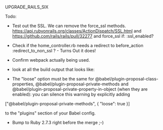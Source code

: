 UPGRADE_RAILS_SIX

Todo:
* Test out the SSL.   We can remove the force_ssl methods.  https://api.rubyonrails.org/classes/ActionDispatch/SSL.html
and https://github.com/rails/rails/pull/32277 and force_ssl if: :ssl_enabled?
* Check if the home_controller.rb needs a redirect to before_action :redirect_to_non_ssl ?  -
  Turns Out it does!   

* Confirm webpack actually being used.
* look at all the build output that looks like:
* The "loose" option must be the same for @babel/plugin-proposal-class-properties, @babel/plugin-proposal-private-methods and @babel/plugin-proposal-private-property-in-object (when they are enabled): you can silence this warning by explicitly adding

 ["@babel/plugin-proposal-private-methods", { "loose": true }]

to the "plugins" section of your Babel config.

* Bump to Ruby 2.7.3 right before the merge ;-)
